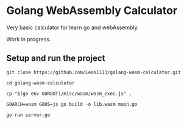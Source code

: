 # Golang WebAssembly Calculator

Very basic calculator for learn go and webAssembly.
 
 Work in progress.

## Setup and run the project

`git clone https://github.com/Leos1113/golang-wasm-calculator.git`

`cd golang-wasm-calculator`

`cp "$(go env GOROOT)/misc/wasm/wasm_exec.js" .`

`GOARCH=wasm GOOS=js go build -o lib.wasm main.go`

`go run server.go`

